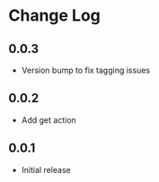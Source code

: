 # Change Log

## 0.0.3

- Version bump to fix tagging issues

## 0.0.2

- Add get action

## 0.0.1

- Initial release
